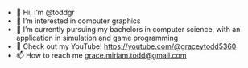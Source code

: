 - 👋 Hi, I’m @toddgr
- 👀 I’m interested in computer graphics
- 🌱 I’m currently pursuing my bachelors in computer science, with an application in simulation and game programming
- 💞️ Check out my YouTube! https://youtube.com/@graceytodd5360
- 📫 How to reach me grace.miriam.todd@gmail.com

<!---
toddgr/toddgr is a ✨ special ✨ repository because its `README.md` (this file) appears on your GitHub profile.
You can click the Preview link to take a look at your changes.
--->
